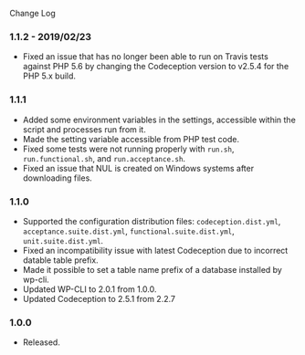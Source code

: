 Change Log

### 1.1.2 - 2019/02/23
- Fixed an issue that has no longer been able to run on Travis tests against PHP 5.6 by changing the Codeception version to v2.5.4 for the PHP 5.x build. 

### 1.1.1
- Added some environment variables in the settings, accessible within the script and processes run from it. 
- Made the setting variable accessible from PHP test code.
- Fixed some tests were not running properly with `run.sh`, `run.functional.sh`, and `run.acceptance.sh`.
- Fixed an issue that NUL is created on Windows systems after downloading files. 

### 1.1.0
- Supported the configuration distribution files: `codeception.dist.yml`, `acceptance.suite.dist.yml`, `functional.suite.dist.yml`, `unit.suite.dist.yml`.
- Fixed an incompatibility issue with latest Codeception due to incorrect datable table prefix.
- Made it possible to set a table name prefix of a database installed by wp-cli.   
- Updated WP-CLI to 2.0.1 from 1.0.0.
- Updated Codeception to 2.5.1 from 2.2.7 

### 1.0.0
- Released.